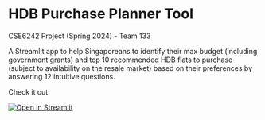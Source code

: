 # HDB Purchase Planner Tool

CSE6242 Project (Spring 2024) - Team 133

A Streamlit app to help Singaporeans to identify their max budget (including government grants) and top 10 recommended HDB flats to purchase (subject to availability on the resale market) based on their preferences by answering 12 intuitive questions.

Check it out:

[![Open in Streamlit](https://static.streamlit.io/badges/streamlit_badge_black_white.svg)](https://hdb-purchase-planner.streamlit.app/)
